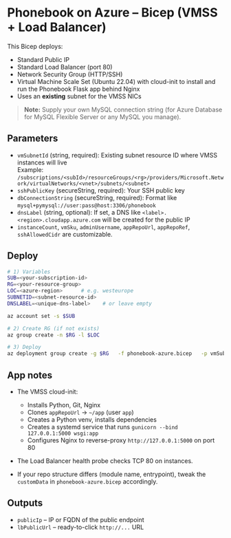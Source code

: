 
# Phonebook on Azure – Bicep (VMSS + Load Balancer)

This Bicep deploys:
- Standard Public IP
- Standard Load Balancer (port 80)
- Network Security Group (HTTP/SSH)
- Virtual Machine Scale Set (Ubuntu 22.04) with cloud-init to install and run the Phonebook Flask app behind Nginx
- Uses an **existing** subnet for the VMSS NICs

> **Note:** Supply your own MySQL connection string (for Azure Database for MySQL Flexible Server or any MySQL you manage).

## Parameters

- `vmSubnetId` (string, required): Existing subnet resource ID where VMSS instances will live  
  Example: `/subscriptions/<subId>/resourceGroups/<rg>/providers/Microsoft.Network/virtualNetworks/<vnet>/subnets/<subnet>`
- `sshPublicKey` (secureString, required): Your SSH public key
- `dbConnectionString` (secureString, required): Format like `mysql+pymysql://user:pass@host:3306/phonebook`
- `dnsLabel` (string, optional): If set, a DNS like `<label>.<region>.cloudapp.azure.com` will be created for the public IP
- `instanceCount`, `vmSku`, `adminUsername`, `appRepoUrl`, `appRepoRef`, `sshAllowedCidr` are customizable.

## Deploy

```bash
# 1) Variables
SUB=<your-subscription-id>
RG=<your-resource-group>
LOC=<azure-region>      # e.g. westeurope
SUBNETID=<subnet-resource-id>
DNSLABEL=<unique-dns-label>    # or leave empty

az account set -s $SUB

# 2) Create RG (if not exists)
az group create -n $RG -l $LOC

# 3) Deploy
az deployment group create -g $RG   -f phonebook-azure.bicep   -p vmSubnetId="$SUBNETID"      sshPublicKey="$(cat ~/.ssh/id_rsa.pub)"      dbConnectionString="mysql+pymysql://admin:StrongPassw0rd@myazmysql.mysql.database.azure.com:3306/phonebook"      dnsLabel="$DNSLABEL"
```

## App notes

- The VMSS cloud-init:
  - Installs Python, Git, Nginx
  - Clones `appRepoUrl` → `~/app` (user `app`)
  - Creates a Python venv, installs dependencies
  - Creates a systemd service that runs `gunicorn --bind 127.0.0.1:5000 wsgi:app`
  - Configures Nginx to reverse-proxy `http://127.0.0.1:5000` on port 80

- The Load Balancer health probe checks TCP 80 on instances.

- If your repo structure differs (module name, entrypoint), tweak the `customData` in `phonebook-azure.bicep` accordingly.

## Outputs
- `publicIp` – IP or FQDN of the public endpoint
- `lbPublicUrl` – ready-to-click `http://...` URL

